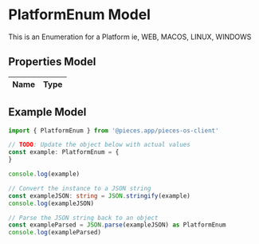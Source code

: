 
# PlatformEnum Model

This is an Enumeration for a Platform ie, WEB, MACOS, LINUX, WINDOWS

## Properties Model

Name | Type
------------ | -------------

## Example Model

```typescript
import { PlatformEnum } from '@pieces.app/pieces-os-client'

// TODO: Update the object below with actual values
const example: PlatformEnum = {
}

console.log(example)

// Convert the instance to a JSON string
const exampleJSON: string = JSON.stringify(example)
console.log(exampleJSON)

// Parse the JSON string back to an object
const exampleParsed = JSON.parse(exampleJSON) as PlatformEnum
console.log(exampleParsed)
```


